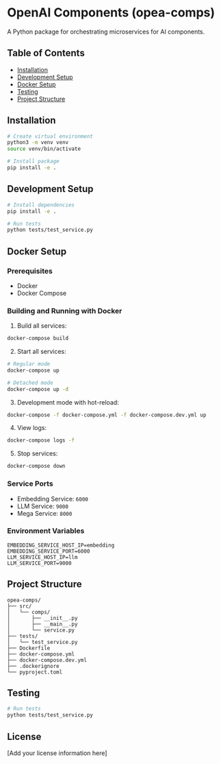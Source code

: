 # OpenAI Components (opea-comps)

A Python package for orchestrating microservices for AI components.

## Table of Contents
- [Installation](#installation)
- [Development Setup](#development-setup)
- [Docker Setup](#docker-setup)
- [Testing](#testing)
- [Project Structure](#project-structure)

## Installation

```bash
# Create virtual environment
python3 -m venv venv
source venv/bin/activate

# Install package
pip install -e .
```

## Development Setup

```bash
# Install dependencies
pip install -e .

# Run tests
python tests/test_service.py
```

## Docker Setup

### Prerequisites
- Docker
- Docker Compose

### Building and Running with Docker

1. Build all services:
```bash
docker-compose build
```

2. Start all services:
```bash
# Regular mode
docker-compose up

# Detached mode
docker-compose up -d
```

3. Development mode with hot-reload:
```bash
docker-compose -f docker-compose.yml -f docker-compose.dev.yml up
```

4. View logs:
```bash
docker-compose logs -f
```

5. Stop services:
```bash
docker-compose down
```

### Service Ports
- Embedding Service: `6000`
- LLM Service: `9000`
- Mega Service: `8000`

### Environment Variables
```env
EMBEDDING_SERVICE_HOST_IP=embedding
EMBEDDING_SERVICE_PORT=6000
LLM_SERVICE_HOST_IP=llm
LLM_SERVICE_PORT=9000
```

## Project Structure
```
opea-comps/
├── src/
│   └── comps/
│       ├── __init__.py
│       ├── __main__.py
│       └── service.py
├── tests/
│   └── test_service.py
├── Dockerfile
├── docker-compose.yml
├── docker-compose.dev.yml
├── .dockerignore
└── pyproject.toml
```

## Testing

```bash
# Run tests
python tests/test_service.py
```

## License

[Add your license information here] 